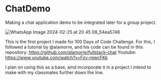 # ChatDemo
Making a chat application demo to be integrated later for a group project.

![WhatsApp Image 2024-02-25 at 20 45 08_54ea5746](https://github.com/jujusanpo/ChatDemo/assets/87804265/3dcce60c-e1cc-4368-bda7-2fd4081315d6)


This is the first project I made for 100 Days of Code Challenge. For this, I followed a tutorial by @alamorre, and his code can be found in this repository: 
https://github.com/alamorre/fullstack-chat
Youtube: https://www.youtube.com/watch?v=Fzv-rgwcFKk

I plan on using this as a base, amd incorporate it in a project I intend to make with my classmates further down the line.
